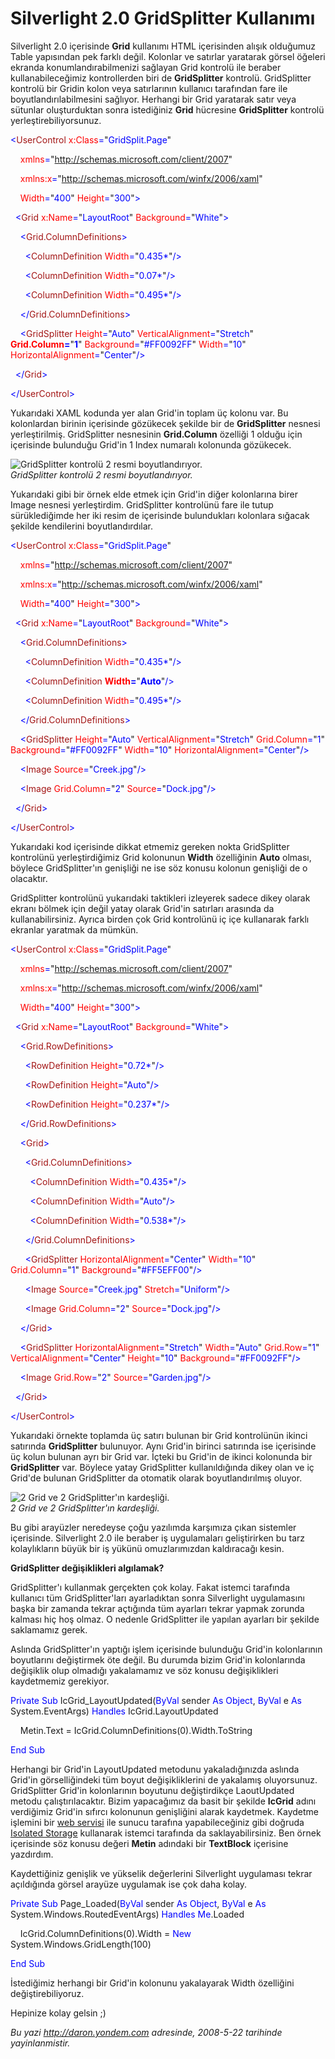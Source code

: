 # Silverlight 2.0 GridSplitter Kullanımı
Silverlight 2.0 içerisinde **Grid** kullanımı HTML içerisinden alışık
olduğumuz Table yapısından pek farklı değil. Kolonlar ve satırlar
yaratarak görsel öğeleri ekranda konumlandırabilmenizi sağlayan Grid
kontrolü ile beraber kullanabileceğimiz kontrollerden biri de
**GridSplitter** kontrolü. GridSplitter kontrolü bir Gridin kolon veya
satırlarının kullanıcı tarafından fare ile boyutlandırılabilmesini
sağlıyor. Herhangi bir Grid yaratarak satır veya sütunlar oluşturduktan
sonra istediğiniz **Grid** hücresine **GridSplitter** kontrolü
yerleştirebiliyorsunuz.

<span style="color: blue;">\<</span><span
style="color: #a31515;">UserControl</span><span style="color: blue;">
</span><span style="color: red;">x:Class</span><span
style="color: blue;">=</span>"<span
style="color: blue;">GridSplit.Page</span>"

<span style="color: blue;">    </span><span
style="color: red;">xmlns</span><span
style="color: blue;">=</span>"<span
style="color: blue;">http://schemas.microsoft.com/client/2007</span>"

<span style="color: blue;">    </span><span
style="color: red;">xmlns:x</span><span
style="color: blue;">=</span>"<span
style="color: blue;">http://schemas.microsoft.com/winfx/2006/xaml</span>"

<span style="color: blue;">    </span><span
style="color: red;">Width</span><span
style="color: blue;">=</span>"<span
style="color: blue;">400</span>"<span style="color: blue;"> </span><span
style="color: red;">Height</span><span
style="color: blue;">=</span>"<span
style="color: blue;">300</span>"<span style="color: blue;">\></span>

<span style="color: blue;">  \<</span><span
style="color: #a31515;">Grid</span><span style="color: blue;">
</span><span style="color: red;">x:Name</span><span
style="color: blue;">=</span>"<span
style="color: blue;">LayoutRoot</span>"<span style="color: blue;">
</span><span style="color: red;">Background</span><span
style="color: blue;">=</span>"<span
style="color: blue;">White</span>"<span style="color: blue;">\></span>

<span style="color: blue;">    \<</span><span
style="color: #a31515;">Grid.ColumnDefinitions</span><span
style="color: blue;">\></span>

<span style="color: blue;">      \<</span><span
style="color: #a31515;">ColumnDefinition</span><span
style="color: blue;"> </span><span style="color: red;">Width</span><span
style="color: blue;">=</span>"<span
style="color: blue;">0.435\*</span>"<span
style="color: blue;">/\></span>

<span style="color: blue;">      \<</span><span
style="color: #a31515;">ColumnDefinition</span><span
style="color: blue;"> </span><span style="color: red;">Width</span><span
style="color: blue;">=</span>"<span
style="color: blue;">0.07\*</span>"<span style="color: blue;">/\></span>

<span style="color: blue;">      \<</span><span
style="color: #a31515;">ColumnDefinition</span><span
style="color: blue;"> </span><span style="color: red;">Width</span><span
style="color: blue;">=</span>"<span
style="color: blue;">0.495\*</span>"<span
style="color: blue;">/\></span>

<span style="color: blue;">    \</</span><span
style="color: #a31515;">Grid.ColumnDefinitions</span><span
style="color: blue;">\></span>

<span style="color: blue;">    \<</span><span
style="color: #a31515;">GridSplitter</span><span style="color: blue;">
</span><span style="color: red;">Height</span><span
style="color: blue;">=</span>"<span
style="color: blue;">Auto</span>"<span style="color: blue;">
</span><span style="color: red;">VerticalAlignment</span><span
style="color: blue;">=</span>"<span
style="color: blue;">Stretch</span>"<span style="color: blue;">
</span><span style="color: red;"> **Grid.Column**</span><span
style="color: blue;">**=**</span>"<span
style="color: blue;">**1**</span>"<span style="color: blue;">
</span><span style="color: red;">Background</span><span
style="color: blue;">=</span>"<span
style="color: blue;">\#FF0092FF</span>"<span style="color: blue;">
</span><span style="color: red;">Width</span><span
style="color: blue;">=</span>"<span style="color: blue;">10</span>"<span
style="color: blue;"> </span><span
style="color: red;">HorizontalAlignment</span><span
style="color: blue;">=</span>"<span
style="color: blue;">Center</span>"<span style="color: blue;">/\></span>

<span style="color: blue;">  \</</span><span
style="color: #a31515;">Grid</span><span style="color: blue;">\></span>

<span style="color: blue;">\</</span><span
style="color: #a31515;">UserControl</span><span
style="color: blue;">\></span>

Yukarıdaki XAML kodunda yer alan Grid'in toplam üç kolonu var. Bu
kolonlardan birinin içerisinde gözükecek şekilde bir de **GridSplitter**
nesnesi yerleştirilmiş. GridSplitter nesnesinin **Grid.Column** özelliği
1 olduğu için içerisinde bulunduğu Grid'in 1 Index numaralı kolonunda
gözükecek.

![GridSplitter kontrolü 2 resmi
boyutlandırıyor.](media/Silverlight_2_0_GridSplitter_Kullanimi/21052008_1.jpg)\
*GridSplitter kontrolü 2 resmi boyutlandırıyor.*

Yukarıdaki gibi bir örnek elde etmek için Grid'in diğer kolonlarına
birer Image nesnesi yerleştirdim. GridSplitter kontrolünü fare ile tutup
sürüklediğimde her iki resim de içerisinde bulundukları kolonlara
sığacak şekilde kendilerini boyutlandırdılar.

<span style="color: blue;">\<</span><span
style="color: #a31515;">UserControl</span><span style="color: blue;">
</span><span style="color: red;">x:Class</span><span
style="color: blue;">=</span>"<span
style="color: blue;">GridSplit.Page</span>"

<span style="color: blue;">    </span><span
style="color: red;">xmlns</span><span
style="color: blue;">=</span>"<span
style="color: blue;">http://schemas.microsoft.com/client/2007</span>"

<span style="color: blue;">    </span><span
style="color: red;">xmlns:x</span><span
style="color: blue;">=</span>"<span
style="color: blue;">http://schemas.microsoft.com/winfx/2006/xaml</span>"

<span style="color: blue;">    </span><span
style="color: red;">Width</span><span
style="color: blue;">=</span>"<span
style="color: blue;">400</span>"<span style="color: blue;"> </span><span
style="color: red;">Height</span><span
style="color: blue;">=</span>"<span
style="color: blue;">300</span>"<span style="color: blue;">\></span>

<span style="color: blue;">  \<</span><span
style="color: #a31515;">Grid</span><span style="color: blue;">
</span><span style="color: red;">x:Name</span><span
style="color: blue;">=</span>"<span
style="color: blue;">LayoutRoot</span>"<span style="color: blue;">
</span><span style="color: red;">Background</span><span
style="color: blue;">=</span>"<span
style="color: blue;">White</span>"<span style="color: blue;">\></span>

<span style="color: blue;">    \<</span><span
style="color: #a31515;">Grid.ColumnDefinitions</span><span
style="color: blue;">\></span>

<span style="color: blue;">      \<</span><span
style="color: #a31515;">ColumnDefinition</span><span
style="color: blue;"> </span><span style="color: red;">Width</span><span
style="color: blue;">=</span>"<span
style="color: blue;">0.435\*</span>"<span
style="color: blue;">/\></span>

<span style="color: blue;">      \<</span><span
style="color: #a31515;">ColumnDefinition</span><span
style="color: blue;"> </span><span style="color: red;">
**Width**</span><span style="color: blue;">**=**</span>"<span
style="color: blue;">**Auto**</span>"<span
style="color: blue;">/\></span>

<span style="color: blue;">      \<</span><span
style="color: #a31515;">ColumnDefinition</span><span
style="color: blue;"> </span><span style="color: red;">Width</span><span
style="color: blue;">=</span>"<span
style="color: blue;">0.495\*</span>"<span
style="color: blue;">/\></span>

<span style="color: blue;">    \</</span><span
style="color: #a31515;">Grid.ColumnDefinitions</span><span
style="color: blue;">\></span>

<span style="color: blue;">    \<</span><span
style="color: #a31515;">GridSplitter</span><span style="color: blue;">
</span><span style="color: red;">Height</span><span
style="color: blue;">=</span>"<span
style="color: blue;">Auto</span>"<span style="color: blue;">
</span><span style="color: red;">VerticalAlignment</span><span
style="color: blue;">=</span>"<span
style="color: blue;">Stretch</span>"<span style="color: blue;">
</span><span style="color: red;">Grid.Column</span><span
style="color: blue;">=</span>"<span style="color: blue;">1</span>"<span
style="color: blue;"> </span><span
style="color: red;">Background</span><span
style="color: blue;">=</span>"<span
style="color: blue;">\#FF0092FF</span>"<span style="color: blue;">
</span><span style="color: red;">Width</span><span
style="color: blue;">=</span>"<span style="color: blue;">10</span>"<span
style="color: blue;"> </span><span
style="color: red;">HorizontalAlignment</span><span
style="color: blue;">=</span>"<span
style="color: blue;">Center</span>"<span style="color: blue;">/\></span>

<span style="color: blue;">    \<</span><span
style="color: #a31515;">Image</span><span style="color: blue;">
</span><span style="color: red;">Source</span><span
style="color: blue;">=</span>"<span
style="color: blue;">Creek.jpg</span>"<span
style="color: blue;">/\></span>

<span style="color: blue;">    \<</span><span
style="color: #a31515;">Image</span><span style="color: blue;">
</span><span style="color: red;">Grid.Column</span><span
style="color: blue;">=</span>"<span style="color: blue;">2</span>"<span
style="color: blue;"> </span><span
style="color: red;">Source</span><span
style="color: blue;">=</span>"<span
style="color: blue;">Dock.jpg</span>"<span
style="color: blue;">/\></span>

<span style="color: blue;">  \</</span><span
style="color: #a31515;">Grid</span><span style="color: blue;">\></span>

<span style="color: blue;">\</</span><span
style="color: #a31515;">UserControl</span><span
style="color: blue;">\></span>

Yukarıdaki kod içerisinde dikkat etmemiz gereken nokta GridSplitter
kontrolünü yerleştirdiğimiz Grid kolonunun **Width** özelliğinin
**Auto** olması, böylece GridSplitter'ın genişliği ne ise söz konusu
kolonun genişliği de o olacaktır.

GridSplitter kontrolünü yukarıdaki taktikleri izleyerek sadece dikey
olarak ekranı bölmek için değil yatay olarak Grid'in satırları arasında
da kullanabilirsiniz. Ayrıca birden çok Grid kontrolünü iç içe
kullanarak farklı ekranlar yaratmak da mümkün.

<span style="color: blue;">\<</span><span
style="color: #a31515;">UserControl</span><span style="color: blue;">
</span><span style="color: red;">x:Class</span><span
style="color: blue;">=</span>"<span
style="color: blue;">GridSplit.Page</span>"

<span style="color: blue;">    </span><span
style="color: red;">xmlns</span><span
style="color: blue;">=</span>"<span
style="color: blue;">http://schemas.microsoft.com/client/2007</span>"

<span style="color: blue;">    </span><span
style="color: red;">xmlns:x</span><span
style="color: blue;">=</span>"<span
style="color: blue;">http://schemas.microsoft.com/winfx/2006/xaml</span>"

<span style="color: blue;">    </span><span
style="color: red;">Width</span><span
style="color: blue;">=</span>"<span
style="color: blue;">400</span>"<span style="color: blue;"> </span><span
style="color: red;">Height</span><span
style="color: blue;">=</span>"<span
style="color: blue;">300</span>"<span style="color: blue;">\></span>

<span style="color: blue;">  \<</span><span
style="color: #a31515;">Grid</span><span style="color: blue;">
</span><span style="color: red;">x:Name</span><span
style="color: blue;">=</span>"<span
style="color: blue;">LayoutRoot</span>"<span style="color: blue;">
</span><span style="color: red;">Background</span><span
style="color: blue;">=</span>"<span
style="color: blue;">White</span>"<span style="color: blue;">\></span>

<span style="color: blue;">    \<</span><span
style="color: #a31515;">Grid.RowDefinitions</span><span
style="color: blue;">\></span>

<span style="color: blue;">      \<</span><span
style="color: #a31515;">RowDefinition</span><span style="color: blue;">
</span><span style="color: red;">Height</span><span
style="color: blue;">=</span>"<span
style="color: blue;">0.72\*</span>"<span style="color: blue;">/\></span>

<span style="color: blue;">      \<</span><span
style="color: #a31515;">RowDefinition</span><span style="color: blue;">
</span><span style="color: red;">Height</span><span
style="color: blue;">=</span>"<span
style="color: blue;">Auto</span>"<span style="color: blue;">/\></span>

<span style="color: blue;">      \<</span><span
style="color: #a31515;">RowDefinition</span><span style="color: blue;">
</span><span style="color: red;">Height</span><span
style="color: blue;">=</span>"<span
style="color: blue;">0.237\*</span>"<span
style="color: blue;">/\></span>

<span style="color: blue;">    \</</span><span
style="color: #a31515;">Grid.RowDefinitions</span><span
style="color: blue;">\></span>

<span style="color: blue;">    \<</span><span
style="color: #a31515;">Grid</span><span style="color: blue;">\></span>

<span style="color: blue;">      \<</span><span
style="color: #a31515;">Grid.ColumnDefinitions</span><span
style="color: blue;">\></span>

<span style="color: blue;">        \<</span><span
style="color: #a31515;">ColumnDefinition</span><span
style="color: blue;"> </span><span style="color: red;">Width</span><span
style="color: blue;">=</span>"<span
style="color: blue;">0.435\*</span>"<span
style="color: blue;">/\></span>

<span style="color: blue;">        \<</span><span
style="color: #a31515;">ColumnDefinition</span><span
style="color: blue;"> </span><span style="color: red;">Width</span><span
style="color: blue;">=</span>"<span
style="color: blue;">Auto</span>"<span style="color: blue;">/\></span>

<span style="color: blue;">        \<</span><span
style="color: #a31515;">ColumnDefinition</span><span
style="color: blue;"> </span><span style="color: red;">Width</span><span
style="color: blue;">=</span>"<span
style="color: blue;">0.538\*</span>"<span
style="color: blue;">/\></span>

<span style="color: blue;">      \</</span><span
style="color: #a31515;">Grid.ColumnDefinitions</span><span
style="color: blue;">\></span>

<span style="color: blue;">      \<</span><span
style="color: #a31515;">GridSplitter</span><span style="color: blue;">
</span><span style="color: red;">HorizontalAlignment</span><span
style="color: blue;">=</span>"<span
style="color: blue;">Center</span>"<span style="color: blue;">
</span><span style="color: red;">Width</span><span
style="color: blue;">=</span>"<span style="color: blue;">10</span>"<span
style="color: blue;"> </span><span
style="color: red;">Grid.Column</span><span
style="color: blue;">=</span>"<span style="color: blue;">1</span>"<span
style="color: blue;"> </span><span
style="color: red;">Background</span><span
style="color: blue;">=</span>"<span
style="color: blue;">\#FF5EFF00</span>"<span
style="color: blue;">/\></span>

<span style="color: blue;">      \<</span><span
style="color: #a31515;">Image</span><span style="color: blue;">
</span><span style="color: red;">Source</span><span
style="color: blue;">=</span>"<span
style="color: blue;">Creek.jpg</span>"<span style="color: blue;">
</span><span style="color: red;">Stretch</span><span
style="color: blue;">=</span>"<span
style="color: blue;">Uniform</span>"<span
style="color: blue;">/\></span>

<span style="color: blue;">      \<</span><span
style="color: #a31515;">Image</span><span style="color: blue;">
</span><span style="color: red;">Grid.Column</span><span
style="color: blue;">=</span>"<span style="color: blue;">2</span>"<span
style="color: blue;"> </span><span
style="color: red;">Source</span><span
style="color: blue;">=</span>"<span
style="color: blue;">Dock.jpg</span>"<span
style="color: blue;">/\></span>

<span style="color: blue;">    \</</span><span
style="color: #a31515;">Grid</span><span style="color: blue;">\></span>

<span style="color: blue;">    \<</span><span
style="color: #a31515;">GridSplitter</span><span style="color: blue;">
</span><span style="color: red;">HorizontalAlignment</span><span
style="color: blue;">=</span>"<span
style="color: blue;">Stretch</span>"<span style="color: blue;">
</span><span style="color: red;">Width</span><span
style="color: blue;">=</span>"<span
style="color: blue;">Auto</span>"<span style="color: blue;">
</span><span style="color: red;">Grid.Row</span><span
style="color: blue;">=</span>"<span style="color: blue;">1</span>"<span
style="color: blue;"> </span><span
style="color: red;">VerticalAlignment</span><span
style="color: blue;">=</span>"<span
style="color: blue;">Center</span>"<span style="color: blue;">
</span><span style="color: red;">Height</span><span
style="color: blue;">=</span>"<span style="color: blue;">10</span>"<span
style="color: blue;"> </span><span
style="color: red;">Background</span><span
style="color: blue;">=</span>"<span
style="color: blue;">\#FF0092FF</span>"<span
style="color: blue;">/\></span>

<span style="color: blue;">    \<</span><span
style="color: #a31515;">Image</span><span style="color: blue;">
</span><span style="color: red;">Grid.Row</span><span
style="color: blue;">=</span>"<span style="color: blue;">2</span>"<span
style="color: blue;"> </span><span
style="color: red;">Source</span><span
style="color: blue;">=</span>"<span
style="color: blue;">Garden.jpg</span>"<span
style="color: blue;">/\></span>

<span style="color: blue;">  \</</span><span
style="color: #a31515;">Grid</span><span style="color: blue;">\></span>

<span style="color: blue;">\</</span><span
style="color: #a31515;">UserControl</span><span
style="color: blue;">\></span>

Yukarıdaki örnekte toplamda üç satırı bulunan bir Grid kontrolünün
ikinci satırında **GridSplitter** bulunuyor. Aynı Grid'in birinci
satırında ise içerisinde üç kolun bulunan ayrı bir Grid var. İçteki bu
Grid'in de ikinci kolonunda bir **GridSplitter** var. Böylece yatay
GridSplitter kullanıldığında dikey olan ve iç Grid'de bulunan
GridSplitter da otomatik olarak boyutlandırılmış oluyor.

![2 Grid ve 2 GridSplitter'ın
kardeşliği.](media/Silverlight_2_0_GridSplitter_Kullanimi/21052008_2.jpg)\
*2 Grid ve 2 GridSplitter'ın kardeşliği.*

Bu gibi arayüzler neredeyse çoğu yazılımda karşımıza çıkan sistemler
içerisinde. Silverlight 2.0 ile beraber iş uygulamaları geliştirirken bu
tarz kolaylıkların büyük bir iş yükünü omuzlarımızdan kaldıracağı kesin.

**GridSplitter değişiklikleri algılamak?**

GridSplitter'ı kullanmak gerçekten çok kolay. Fakat istemci tarafında
kullanıcı tüm GridSplitter'ları ayarladıktan sonra Silverlight
uygulamasını başka bir zamanda tekrar açtığında tüm ayarları tekrar
yapmak zorunda kalması hiç hoş olmaz. O nedenle GridSplitter ile yapılan
ayarları bir şekilde saklamamız gerek.

Aslında GridSplitter'ın yaptığı işlem içerisinde bulunduğu Grid'in
kolonlarının boyutlarını değiştirmek öte değil. Bu durumda bizim Grid'in
kolonlarında değişiklik olup olmadığı yakalamamız ve söz konusu
değişiklikleri kaydetmemiz gerekiyor.

<span style="color: blue;">Private</span> <span
style="color: blue;">Sub</span> IcGrid\_LayoutUpdated(<span
style="color: blue;">ByVal</span> sender <span
style="color: blue;">As</span> <span style="color: blue;">Object</span>,
<span style="color: blue;">ByVal</span> e <span
style="color: blue;">As</span> System.EventArgs) <span
style="color: blue;">Handles</span> IcGrid.LayoutUpdated

    Metin.Text = IcGrid.ColumnDefinitions(0).Width.ToString

<span style="color: blue;">End</span> <span
style="color: blue;">Sub</span>

Herhangi bir Grid'in LayoutUpdated metodunu yakaladığınızda aslında
Grid'in görselliğindeki tüm boyut değişikliklerini de yakalamış
oluyorsunuz. GridSplitter Grid'in kolonlarının boyutunu değiştirdikçe
LaoutUpdated metodu çalıştırılacaktır. Bizim yapacağımız da basit bir
şekilde **IcGrid** adını verdiğimiz Grid'in sıfırcı kolonunun
genişliğini alarak kaydetmek. Kaydetme işlemini bir [web
servisi](http://daron.yondem.com/tr/post/ec53a760-d6fd-414d-aa78-22e0c04dcc19)
ile sunucu tarafına yapabileceğiniz gibi doğruda [Isolated
Storage](http://daron.yondem.com/tr/post/efebcb20-60cb-4964-ba43-0b1949fb5e23)
kullanarak istemci tarafında da saklayabilirsiniz. Ben örnek içerisinde
söz konusu değeri **Metin** adındaki bir **TextBlock** içerisine
yazdırdım.

Kaydettiğiniz genişlik ve yükselik değerlerini Silverlight uygulaması
tekrar açıldığında görsel arayüze uygulamak ise çok daha kolay.

<span style="color: blue;">Private</span> <span
style="color: blue;">Sub</span> Page\_Loaded(<span
style="color: blue;">ByVal</span> sender <span
style="color: blue;">As</span> <span style="color: blue;">Object</span>,
<span style="color: blue;">ByVal</span> e <span
style="color: blue;">As</span> System.Windows.RoutedEventArgs) <span
style="color: blue;">Handles</span> <span
style="color: blue;">Me</span>.Loaded

    IcGrid.ColumnDefinitions(0).Width = <span
style="color: blue;">New</span> System.Windows.GridLength(100)

<span style="color: blue;">End</span> <span
style="color: blue;">Sub</span>

İstediğimiz herhangi bir Grid'in kolonunu yakalayarak Width özelliğini
değiştirebiliyoruz.

Hepinize kolay gelsin ;)



*Bu yazi http://daron.yondem.com adresinde, 2008-5-22 tarihinde yayinlanmistir.*
